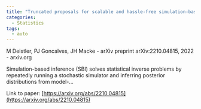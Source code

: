 ```yaml
---
title: "Truncated proposals for scalable and hassle-free simulation-based inference"
categories:
  - Statistics
tags:
  - auto
---
```

M Deistler, PJ Goncalves, JH Macke - arXiv preprint arXiv:2210.04815, 2022 - arxiv.org

Simulation-based inference (SBI) solves statistical inverse problems by repeatedly running a stochastic simulator and inferring posterior distributions from model-…

Link to paper: [https://arxiv.org/abs/2210.04815](https://arxiv.org/abs/2210.04815)
